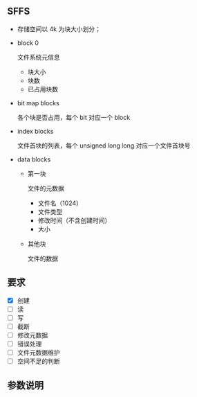 ## SFFS

* 存储空间以 4k 为块大小划分；

* block 0

  文件系统元信息

  * 块大小
  * 块数
  * 已占用块数

* bit map blocks

  各个块是否占用，每个 bit 对应一个 block

* index blocks

  文件首块的列表，每个 unsigned long long 对应一个文件首块号

* data blocks

  * 第一块

    文件的元数据

    * 文件名（1024）
    * 文件类型
    * 修改时间（不含创建时间）
    * 大小

  * 其他块

    文件的数据

## 要求

- [x] 创建
- [ ] 读
- [ ] 写
- [ ] 截断
- [ ] 修改元数据
- [ ] 错误处理
- [ ] 文件元数据维护
- [ ] 空间不足的判断

## 参数说明

